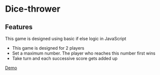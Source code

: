 # Dice-thrower

## Features

This game is designed using basic  if else logic in JavaScript

* This game is designed for 2 players
* Set a maximum number. The player who reaches this number first wins
* Take turn and each successive score gets added up

[Demo](https://utk0201.github.io/Dice-thrower/)

